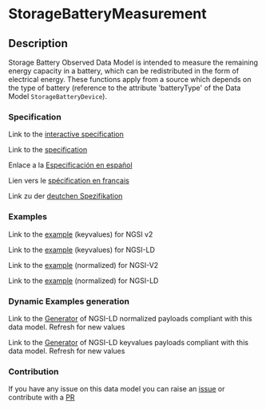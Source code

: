 # StorageBatteryMeasurement

## Description 

Storage Battery Observed Data Model is intended to measure the remaining energy capacity in a battery, which can be redistributed in the form of electrical energy. These functions apply from a source which depends on the type of battery (reference to the attribute 'batteryType' of the Data Model `StorageBatteryDevice`).
### Specification

Link to the [interactive specification](https://swagger.lab.fiware.org/?url=https://github.com/smart-data-models/dataModel.Battery/blob/master/StorageBatteryMeasurement/swagger.yaml)

Link to the [specification](https://github.com/smart-data-models/dataModel.Battery/blob/master/StorageBatteryMeasurement/doc/spec.md)

Enlace a la [Especificación en español](https://github.com/smart-data-models/dataModel.Battery/blob/master/StorageBatteryMeasurement/doc/spec_ES.md)

Lien vers le [spécification en français](https://github.com/smart-data-models/dataModel.Battery/blob/master/StorageBatteryMeasurement/doc/spec_FR.md)

Link zu der [deutchen Spezifikation](https://github.com/smart-data-models/dataModel.Battery/blob/master/StorageBatteryMeasurement/doc/spec_DE.md)
### Examples

Link to the [example](https://github.com/smart-data-models/dataModel.Battery/blob/master/StorageBatteryMeasurement/examples/example.json) (keyvalues) for NGSI v2

Link to the [example](https://github.com/smart-data-models/dataModel.Battery/blob/master/StorageBatteryMeasurement/examples/example.jsonld) (keyvalues) for NGSI-LD

Link to the [example](https://github.com/smart-data-models/dataModel.Battery/blob/master/StorageBatteryMeasurement/examples/example-normalized.json) (normalized) for NGSI-V2

Link to the [example](https://github.com/smart-data-models/dataModel.Battery/blob/master/StorageBatteryMeasurement/examples/example-normalized.jsonld) (normalized) for NGSI-LD
### Dynamic Examples generation

Link to the [Generator](https://smartdatamodels.org/extra/ngsi-ld_generator_v0.92.php?schemaUrl=https://raw.githubusercontent.com/smart-data-models/dataModel.Battery/master/StorageBatteryMeasurement/schema.json&email=info@smartdatamodels.org) of NGSI-LD normalized payloads compliant with this data model. Refresh for new values

Link to the [Generator](https://smartdatamodels.org/extra/ngsi-ld_generator_keyvalues_v0.92.php?schemaUrl=https://raw.githubusercontent.com/smart-data-models/dataModel.Battery/master/StorageBatteryMeasurement/schema.json&email=info@smartdatamodels.org) of NGSI-LD keyvalues payloads compliant with this data model. Refresh for new values
### Contribution

 If you have any issue on this data model you can raise an [issue](https://github.com/smart-data-models/dataModel.Battery/issues)  or contribute with a [PR](https://github.com/smart-data-models/dataModel.Battery/pulls)